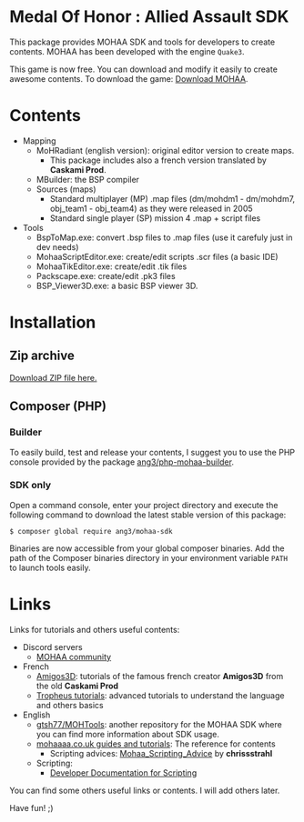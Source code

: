 Medal Of Honor : Allied Assault SDK
===================================

This package provides MOHAA SDK and tools for developers to create contents.
MOHAA has been developed with the engine `Quake3`.

This game is now free. You can download and modify it easily to create awesome contents.
To download the game: [Download MOHAA](https://classiccup.frontspawn.com/mohaa).

Contents
========

- Mapping
	- MoHRadiant (english version): original editor version to create maps.
		- This package includes also a french version translated by **Caskami Prod**.
	- MBuilder: the BSP compiler
	- Sources (maps)
		- Standard multiplayer (MP) .map files (dm/mohdm1 - dm/mohdm7, obj_team1 - obj_team4) as they were released in 2005
		- Standard single player (SP) mission 4 .map + script files
- Tools
	- BspToMap.exe: convert .bsp files to .map files (use it carefuly just in dev needs)
	- MohaaScriptEditor.exe: create/edit scripts .scr files (a basic IDE)
	- MohaaTikEditor.exe: create/edit .tik files
	- Packscape.exe: create/edit .pk3 files
	- BSP_Viewer3D.exe: a basic BSP viewer 3D.

Installation
============

Zip archive
-----------

[Download ZIP file here.](https://github.com/Ang3/mohaa-sdk/archive/refs/heads/main.zip)

Composer (PHP)
--------------

### Builder

To easily build, test and release your contents, 
I suggest you to use the PHP console provided by the package 
[ang3/php-mohaa-builder](https://github.com/Ang3/php-mohaa-builder).

### SDK only

Open a command console, enter your project directory and execute the
following command to download the latest stable version of this package:

```console
$ composer global require ang3/mohaa-sdk
```

Binaries are now accessible from your global composer binaries. 
Add the path of the Composer binaries directory in your environment variable `PATH` to launch tools easily.

Links
=====

Links for tutorials and others useful contents:

- Discord servers
	- [MOHAA community](https://discord.gg/p3jD8h3c)
- French
	- [Amigos3D](https://www.amigos3d.fr/tutos_moh_index.php): tutorials of the famous french creator **Amigos3D** from the old **Caskami Prod**
	- [Tropheus tutorials](http://tropheus.tropheus.free.fr/sommaire.html): advanced tutorials to understand the language and others basics
- English
	- [gtsh77/MOHTools](https://github.com/gtsh77/MOHTools): another repository for the MOHAA SDK where you can find more information about SDK usage.
	- [mohaaaa.co.uk guides and tutorials](https://www.mohaaaa.co.uk/AAAAMOHAA/content/guides-and-tutorials): The reference for contents
		- Scripting advices: [Mohaa_Scripting_Advice](https://mohaaaa.co.uk/AAAAMOHAA/sites/default/files/AAAA/guide/mohaa_scripting_advice.pdf) by **chrissstrahl**
	- Scripting:
		- [Developer Documentation for Scripting](https://www.x-null.net/forums/forums/75-Developer-Documentation-for-Scripting)

You can find some others useful links or contents. I will add others later.

Have fun! ;)